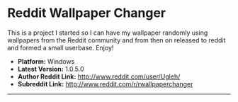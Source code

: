 Reddit Wallpaper Changer
==========
This is a project I started so I can have my wallpaper randomly using wallpapers from the Reddit community and from then on released to reddit and formed a small userbase. Enjoy!
- __Platform:__ Windows
- __Latest Version:__ 1.0.5.0
- __Author Reddit Link:__ http://www.reddit.com/user/Ugleh/
- __Subreddit Link:__ http://www.reddit.com/r/rwallpaperchanger

---------------------------------------
